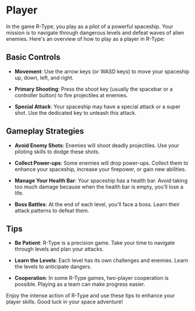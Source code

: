 # Player

In the game R-Type, you play as a pilot of a powerful spaceship. Your mission is to navigate through dangerous levels and defeat waves of alien enemies. Here's an overview of how to play as a player in R-Type:

## Basic Controls

- **Movement**: Use the arrow keys (or WASD keys) to move your spaceship up, down, left, and right.

- **Primary Shooting**: Press the shoot key (usually the spacebar or a controller button) to fire projectiles at enemies.

- **Special Attack**: Your spaceship may have a special attack or a super shot. Use the dedicated key to unleash this attack.

## Gameplay Strategies

- **Avoid Enemy Shots**: Enemies will shoot deadly projectiles. Use your piloting skills to dodge these shots.

- **Collect Power-ups**: Some enemies will drop power-ups. Collect them to enhance your spaceship, increase your firepower, or gain new abilities.

- **Manage Your Health Bar**: Your spaceship has a health bar. Avoid taking too much damage because when the health bar is empty, you'll lose a life.

- **Boss Battles**: At the end of each level, you'll face a boss. Learn their attack patterns to defeat them.

## Tips

- **Be Patient**: R-Type is a precision game. Take your time to navigate through levels and plan your attacks.

- **Learn the Levels**: Each level has its own challenges and enemies. Learn the levels to anticipate dangers.

- **Cooperation**: In some R-Type games, two-player cooperation is possible. Playing as a team can make progress easier.

Enjoy the intense action of R-Type and use these tips to enhance your player skills. Good luck in your space adventure!
